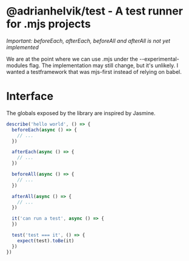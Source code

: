 # @adrianhelvik/test - A test runner for .mjs projects

*Important: beforeEach, afterEach, beforeAll and afterAll is not yet implemented*

We are at the point where we can use .mjs under the --experimental-modules flag.
The implementation may still change, but it's unlikely. I wanted a testframework
that was mjs-first instead of relying on babel.

# Interface

The globals exposed by the library are inspired by Jasmine.

```javascript
describe('hello world', () => {
  beforeEach(async () => {
    // ...
  })

  afterEach(async () => {
    // ...
  })

  beforeAll(async () => {
    // ...
  })

  afterAll(async () => {
    // ...
  })

  it('can run a test', async () => {
  })

  test('test === it', () => {
    expect(test).toBe(it)
  })
})
```

